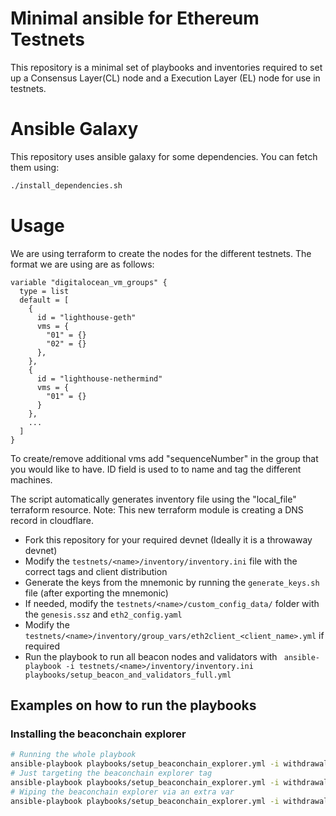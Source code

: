 # Minimal ansible for Ethereum Testnets

This repository is a minimal set of playbooks and inventories required to set up a Consensus Layer(CL) node and a Execution
Layer (EL) node for use in testnets.

# Ansible Galaxy

This repository uses ansible galaxy for some dependencies. You can fetch them using:

```sh
./install_dependencies.sh
```

# Usage
We are using terraform to create the nodes for the different testnets. The format we are using are as follows:
```
variable "digitalocean_vm_groups" {
  type = list
  default = [
    {
      id = "lighthouse-geth"
      vms = {
        "01" = {}
        "02" = {}
      },
    },
    {
      id = "lighthouse-nethermind"
      vms = {
        "01" = {}
      }
    },
    ...
  ]
}
```
To create/remove additional vms add "sequenceNumber" in the group that you would like to have. ID field is used to to name and tag the different machines.

The script automatically generates inventory file using the "local_file" terraform resource. 
Note: This new terraform module is creating a DNS record in cloudflare. 

- Fork this repository for your required devnet (Ideally it is a throwaway devnet)
- Modify the `testnets/<name>/inventory/inventory.ini` file with the correct tags and client distribution
- Generate the keys from the mnemonic by running the `generate_keys.sh` file (after exporting the mnemonic)
- If needed, modify the `testnets/<name>/custom_config_data/` folder with the `genesis.ssz` and `eth2_config.yaml`
- Modify the `testnets/<name>/inventory/group_vars/eth2client_<client_name>.yml` if required
- Run the playbook to run all beacon nodes and validators with ` ansible-playbook -i testnets/<name>/inventory/inventory.ini playbooks/setup_beacon_and_validators_full.yml`


## Examples on how to run the playbooks

### Installing the beaconchain explorer

```sh
# Running the whole playbook
ansible-playbook playbooks/setup_beaconchain_explorer.yml -i withdrawal-devnet-1/inventory/inventory.ini
# Just targeting the beaconchain explorer tag
ansible-playbook playbooks/setup_beaconchain_explorer.yml -i withdrawal-devnet-1/inventory/inventory.ini -t beaconchain_explorer_aio
# Wiping the beaconchain explorer via an extra var
ansible-playbook playbooks/setup_beaconchain_explorer.yml -i withdrawal-devnet-1/inventory/inventory.ini -t beaconchain_explorer_aio -e "beaconchain_explorer_aio_cleanup_all=true"
```

